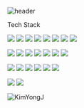 ![header](https://capsule-render.vercel.app/api?type=waving&color=auto&height=300&section=header&text=Welcome&fontSize=90&animation=fadeIn&fontAlignY=38&desc=KimYongJ's%20GitHub%20Profile&descAlignY=51&descAlign=62)

Tech Stack

<img src="https://img.shields.io/badge/HTML5-E34F26?style=flat&logo=HTML5&logoColor=white"/> <img src="https://img.shields.io/badge/CSS-1572B6?style=flat&logo=CSS3&logoColor=white"/>
<img src="https://img.shields.io/badge/JavaScript-gray?style=flat&logo=JavaScript&logoColor=F7DF1E"/>
<img src="https://img.shields.io/badge/React-61DAFB?style=flat&logo=React&logoColor=white"/>
<img src="https://img.shields.io/badge/MySQL-4479A1?style=flat&logo=MySQL&logoColor=white"/>
<img src="https://img.shields.io/badge/Spring-6DB33F?style=flat&logo=Spring&logoColor=white"/>
<img src="https://img.shields.io/badge/Spring Boot-6DB33F?style=flat&logo=Spring Boot&logoColor=white"/>
<img src="https://img.shields.io/badge/Spring Security-6DB33F?style=flat&logo=Spring Security&logoColor=white"/>

<img src="https://img.shields.io/badge/Docker-white?style=flat&logo=Docker&logoColor=#2496ED"/> <img src="https://img.shields.io/badge/Apache Maven-white?style=flat&logo=Apache Maven&logoColor=C71A36"/>
<img src="https://img.shields.io/badge/MUI-007FFF?style=flat&logo=MUI&logoColor=white"/>
<img src="https://img.shields.io/badge/EC2-FF9900?style=flat&logo=Amazon EC2&logoColor=white"/>
<img src="https://img.shields.io/badge/RDS-527FFF?style=flat&logo=Amazon RDS&logoColor=white"/>
<img src="https://img.shields.io/badge/Postman-FF6C37?style=flat&logo=Postman&logoColor=white"/>
<img src="https://img.shields.io/badge/Redis-DC382D?style=flat&logo=Redis&logoColor=white"/>

<img src="https://img.shields.io/badge/CKEditor 4-0287D0?style=flat&logo=CKEditor 4&logoColor=white"/> <img src="https://img.shields.io/badge/NGINX-009639?style=flat&logo=NGINX&logoColor=white"/>
<img src="https://img.shields.io/badge/Figma-F24E1E?style=flat&logo=Figma&logoColor=white"/>
<img src="https://img.shields.io/badge/Notion-white?style=flat&logo=Notion&logoColor=000000"/>
<img src="https://img.shields.io/badge/Linux-FCC624?style=flat&logo=Linux&logoColor=white"/>
<img src="https://img.shields.io/badge/GitHub-gray?style=flat&logo=GitHub&logoColor=181717"/>

<img src="https://img.shields.io/badge/Node.js-339933?style=flat&logo=Node.js&logoColor=white"/> <img src="https://img.shields.io/badge/JSON-gray?style=flat&logo=JSON&logoColor=000000"/>








![KimYongJ](https://github-readme-stats.vercel.app/api?username=seonghoo1217&show_icons=true)
